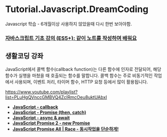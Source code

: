 # Tutorial.Javascript.DreamCoding

Javascript 학습 - 6개월이상 사용하지 않았을때 다시 한번 보아야함.



### [자바스크립트 기초 강의 (ES5+): 같이 노트를 작성하며 배워요](https://www.youtube.com/playlist?list=PLv2d7VI9OotTVOL4QmPfvJWPJvkmv6h-2)



## 생활코딩 강좌

JavaScript에서 콜백 함수(callback function)는 다른 함수에 인자로 전달되어, 해당 함수가 실행을 마쳤을 때 호출되는 함수를 말합니다. 콜백 함수는 주로 비동기적인 작업에서 사용되며, 이벤트 처리, 타이머 함수, HTTP 요청 등에서 많이 활용됩니다.

https://www.youtube.com/playlist?list=PLuHgQVnccGMBVQ4ZcIRmcOeu8uktUAbxI

- **[JavaScript - callback](https://www.youtube.com/watch?v=TAyLeIj1hMc&list=PLuHgQVnccGMBVQ4ZcIRmcOeu8uktUAbxI&index=1&pp=iAQB)**
- **[JavaScript - Promise (then, catch)](https://www.youtube.com/watch?v=Sn0ublt7CWM&list=PLuHgQVnccGMBVQ4ZcIRmcOeu8uktUAbxI&index=2&t=1s&pp=iAQB)**
- **[JavaScript - async & await](https://www.youtube.com/watch?v=1z5bU-CTVsQ&list=PLuHgQVnccGMBVQ4ZcIRmcOeu8uktUAbxI&index=3&pp=iAQB)**
- **[JavaScript Promise 2 - new Promise](https://www.youtube.com/watch?v=PasFh_t1mhY&list=PLuHgQVnccGMBVQ4ZcIRmcOeu8uktUAbxI&index=4&pp=iAQB)**
- **[JavaScript Promise All | Race - 동시작업을 단순하게!](https://www.youtube.com/watch?v=a5AzftkvW9U&list=PLuHgQVnccGMBVQ4ZcIRmcOeu8uktUAbxI&index=5&pp=iAQB)**